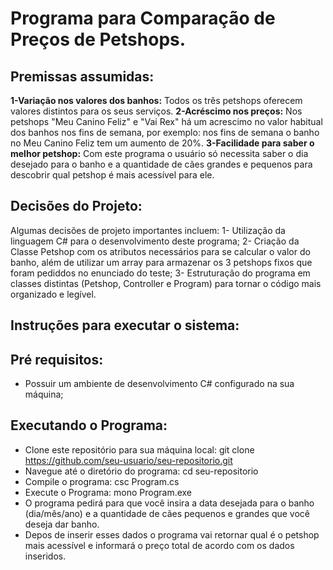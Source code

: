 # Programa para Comparação de Preços de Petshops.
## Premissas assumidas:
**1-Variação nos valores dos banhos:** Todos os três petshops oferecem valores distintos para os seus serviços.
**2-Acréscimo nos preços:** Nos petshops "Meu Canino Feliz" e "Vai Rex" há um acrescimo no valor habitual dos banhos nos fins de semana, por exemplo: nos fins de semana o banho no Meu Canino Feliz tem um aumento de 20%.
**3-Facilidade para saber o melhor petshop:** Com este programa o usuário só necessita saber o dia desejado para o banho e a quantidade de cães grandes e pequenos para descobrir qual petshop é mais acessível para ele.
## Decisões do Projeto:
Algumas decisões de projeto importantes incluem:
1- Utilização da linguagem C# para o desenvolvimento deste programa;
2- Criação da Classe Petshop com os atributos necessários para se calcular o valor do banho, além de utilizar um array para armazenar os 3 petshops fixos que foram pediddos no enunciado do teste;
3- Estruturação do programa em classes distintas (Petshop, Controller e Program) para tornar o código mais organizado e legível.
## Instruções para executar o sistema:
## Pré requisitos:
- Possuir um ambiente de desenvolvimento C#  configurado na sua máquina;
## Executando o Programa:
- Clone este repositório para sua máquina local:
  git clone https://github.com/seu-usuario/seu-repositorio.git
- Navegue até o diretório do programa:
  cd seu-repositorio
- Compile o programa:
  csc Program.cs
- Execute o Programa:
  mono Program.exe
- O programa pedirá para que você insira a data desejada para o banho (dia/mês/ano) e a quantidade de cães pequenos e grandes que você deseja dar banho.
- Depos de inserir esses dados o programa vai retornar qual é o petshop mais acessível e informará o preço total de acordo com os dados inseridos.
  
